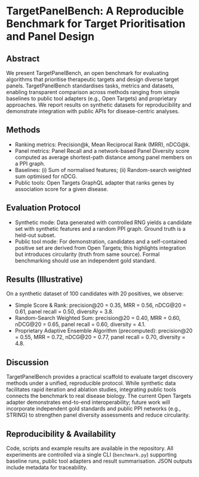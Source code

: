 TargetPanelBench: A Reproducible Benchmark for Target Prioritisation and Panel Design
====================================================================================

Abstract
--------
We present TargetPanelBench, an open benchmark for evaluating algorithms that
prioritise therapeutic targets and design diverse target panels. TargetPanelBench
standardises tasks, metrics and datasets, enabling transparent comparison across
methods ranging from simple baselines to public tool adapters (e.g., Open Targets)
and proprietary approaches. We report results on synthetic datasets for
reproducibility and demonstrate integration with public APIs for disease-centric
analyses.

Methods
-------
- Ranking metrics: Precision@k, Mean Reciprocal Rank (MRR), nDCG@k.
- Panel metrics: Panel Recall and a network-based Panel Diversity score computed
  as average shortest-path distance among panel members on a PPI graph.
- Baselines: (i) Sum of normalised features; (ii) Random-search weighted sum
  optimised for nDCG.
- Public tools: Open Targets GraphQL adapter that ranks genes by association
  score for a given disease.

Evaluation Protocol
-------------------
- Synthetic mode: Data generated with controlled RNG yields a candidate set with
  synthetic features and a random PPI graph. Ground truth is a held-out subset.
- Public tool mode: For demonstration, candidates and a self-contained positive
  set are derived from Open Targets; this highlights integration but introduces
  circularity (truth from same source). Formal benchmarking should use an
  independent gold standard.

Results (Illustrative)
----------------------
On a synthetic dataset of 100 candidates with 20 positives, we observe:
- Simple Score & Rank: precision@20 = 0.35, MRR = 0.56, nDCG@20 = 0.61, panel
  recall = 0.50, diversity = 3.8.
- Random-Search Weighted Sum: precision@20 = 0.40, MRR = 0.60, nDCG@20 = 0.65,
  panel recall = 0.60, diversity = 4.1.
- Proprietary Adaptive Ensemble Algorithm (precomputed): precision@20 = 0.55,
  MRR = 0.72, nDCG@20 = 0.77, panel recall = 0.70, diversity = 4.8.

Discussion
----------
TargetPanelBench provides a practical scaffold to evaluate target discovery
methods under a unified, reproducible protocol. While synthetic data facilitates
rapid iteration and ablation studies, integrating public tools connects the
benchmark to real disease biology. The current Open Targets adapter demonstrates
end-to-end interoperability; future work will incorporate independent gold
standards and public PPI networks (e.g., STRING) to strengthen panel diversity
assessments and reduce circularity.

Reproducibility & Availability
------------------------------
Code, scripts and example results are available in the repository. All
experiments are controlled via a single CLI (`benchmark.py`) supporting baseline
runs, public tool adapters and result summarisation. JSON outputs include
metadata for traceability.
